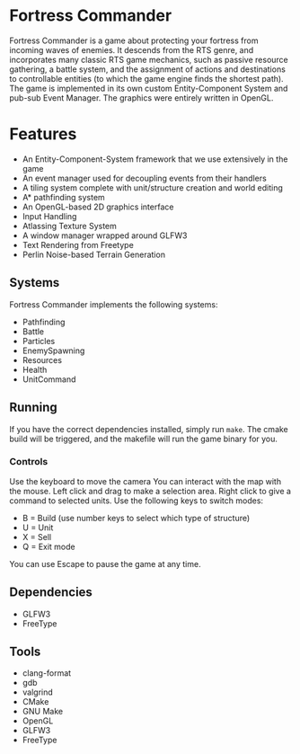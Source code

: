# Fortress Commander
Fortress Commander is a game about protecting your fortress from incoming waves of enemies. It descends from the RTS genre, and incorporates many classic RTS game mechanics, such as passive resource gathering, a battle system, and the assignment of actions and destinations to controllable entities (to which the game engine finds the shortest path). The game is implemented in its own custom Entity-Component System and pub-sub Event Manager. The graphics were entirely written in OpenGL.

# Features
- An Entity-Component-System framework that we use extensively in the game
- An event manager used for decoupling events from their handlers
- A tiling system complete with unit/structure creation and world editing
- A\* pathfinding system
- An OpenGL-based 2D graphics interface
- Input Handling
- Atlassing Texture System
- A window manager wrapped around GLFW3
- Text Rendering from Freetype
- Perlin Noise-based Terrain Generation

## Systems
Fortress Commander implements the following systems:
- Pathfinding
- Battle
- Particles
- EnemySpawning
- Resources
- Health
- UnitCommand

## Running
If you have the correct dependencies installed, simply run `make`. The cmake build will be triggered, and the makefile will run the game binary for you.

### Controls
Use the keyboard to move the camera
You can interact with the map with the mouse. Left click and drag to make a selection area. Right click to give a command to selected units. Use the following keys to switch modes:
- B = Build (use number keys to select which type of structure)
- U = Unit
- X = Sell
- Q = Exit mode

You can use Escape to pause the game at any time.

## Dependencies
- GLFW3
- FreeType

## Tools
- clang-format
- gdb
- valgrind
- CMake
- GNU Make
- OpenGL
- GLFW3
- FreeType
